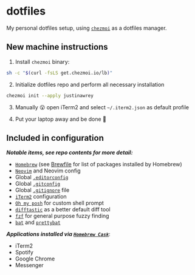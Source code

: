 # dotfiles
My personal dotfiles setup, using [`chezmoi`](https://www.chezmoi.io/) as a dotfiles manager.

## New machine instructions

1. Install `chezmoi` binary:
```bash
sh -c "$(curl -fsLS get.chezmoi.io/lb)"
```

2. Initialize dotfiles repo and perform all necessary installation
```bash
chezmoi init --apply justinawrey
```

3. Manually :open_mouth: open iTerm2 and select `~/.iterm2.json` as default profile

3. Put your laptop away and be done :beers:

## Included in configuration
**_Notable items, see repo contents for more detail:_**

* [`Homebrew`](https://brew.sh/) (see [Brewfile](./dot_Brewfile) for list of packages installed by Homebrew)
* [`Neovim`](https://neovim.io/) and Neovim config
* Global [`.editorconfig`](https://editorconfig.org/)
* Global [`.gitconfig`](https://git-scm.com/docs/git-config)
* Global [`.gitignore`](https://git-scm.com/docs/gitignore/en) file
* [`iTerm2`](https://iterm2.com/) configuration
* [`Oh my posh`](https://ohmyposh.dev/) for custom shell prompt
* [`difftastic`](https://github.com/Wilfred/difftastic) as a better default diff tool
* [`fzf`](https://github.com/junegunn/fzf) for general purpose fuzzy finding
* [`bat`](https://github.com/sharkdp/bat) and [`prettybat`](https://github.com/eth-p/bat-extras/blob/master/doc/prettybat.md)

**_Applications installed via [`Homebrew Cask`](https://github.com/Homebrew/homebrew-cask)_**:
* iTerm2
* Spotify
* Google Chrome
* Messenger

